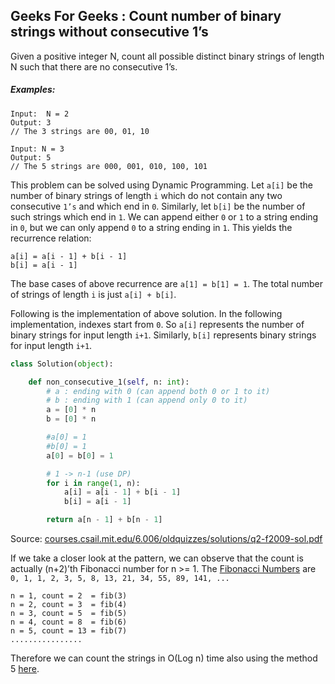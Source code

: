 ## Geeks For Geeks : Count number of binary strings without consecutive 1’s

Given a positive integer N, count all possible distinct binary strings of length N 
such that there are no consecutive 1’s.

##### **Examples:**

```
Input:  N = 2
Output: 3
// The 3 strings are 00, 01, 10

Input: N = 3
Output: 5
// The 5 strings are 000, 001, 010, 100, 101
```

This problem can be solved using Dynamic Programming. 
Let `a[i]` be the number of binary strings of length `i` 
which do not contain any two consecutive `1’s` and which end in `0`. 
Similarly, let `b[i]` be the number of such strings which end in `1`. 
We can append either `0` or `1` to a string ending in `0`, but we can 
only append `0` to a string ending in `1`. This yields the 
recurrence relation:

```
a[i] = a[i - 1] + b[i - 1]
b[i] = a[i - 1]
```

The base cases of above recurrence are `a[1] = b[1] = 1`. 
The total number of strings of length `i` is just `a[i] + b[i]`.

Following is the implementation of above solution. 
In the following implementation, indexes start from `0`. 
So `a[i]` represents the number of binary strings for input length `i+1`. 
Similarly, `b[i]` represents binary strings for input length `i+1`.

```python
class Solution(object):

    def non_consecutive_1(self, n: int):
        # a : ending with 0 (can append both 0 or 1 to it)
        # b : ending with 1 (can append only 0 to it)
        a = [0] * n
        b = [0] * n

        #a[0] = 1
        #b[0] = 1
        a[0] = b[0] = 1

        # 1 -> n-1 (use DP)
        for i in range(1, n):
            a[i] = a[i - 1] + b[i - 1]
            b[i] = a[i - 1]

        return a[n - 1] + b[n - 1]
```

Source:
[courses.csail.mit.edu/6.006/oldquizzes/solutions/q2-f2009-sol.pdf](courses.csail.mit.edu/6.006/oldquizzes/solutions/q2-f2009-sol.pdf)

If we take a closer look at the pattern, we can observe that the count is actually (n+2)’th Fibonacci number for n >= 1. The [Fibonacci Numbers](https://www.geeksforgeeks.org/program-for-nth-fibonacci-number/) are 
`0, 1, 1, 2, 3, 5, 8, 13, 21, 34, 55, 89, 141, ...`

```
n = 1, count = 2  = fib(3)
n = 2, count = 3  = fib(4)
n = 3, count = 5  = fib(5)
n = 4, count = 8  = fib(6)
n = 5, count = 13 = fib(7)
................
```

Therefore we can count the strings in O(Log n) time also using the method 5 [here](https://www.geeksforgeeks.org/program-for-nth-fibonacci-number/).
